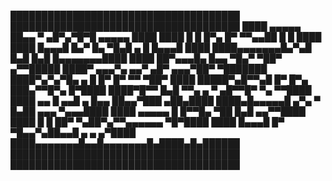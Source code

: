 █████████████████████████████████████
█████████████████████████████████████
████ ▄▄▄▄▄ ██▄▄ ▀ ▄█▀▄▀█▀█ ▄▄▄▄▄ ████
████ █   █ █▀▄  █▀  ▀▀▄▄██ █   █ ████
████ █▄▄▄█ █▄▀ █▄ ▀█▄█ ▄ █ █▄▄▄█ ████
████▄▄▄▄▄▄▄█▄▀▄█ █▄█ █▄█ █▄▄▄▄▄▄▄████
████  ██▀▄▄▄█▄ █▄▄ ▀█▄▀ ▀██▀ ▄▀▀█████
████▀ ▄▄▄▀▄ ▄▄▀ ▄█▀ ▄▄▄▀██▀  ▀███████
████▀▄▀▄▀█▄  ▄ █ █▀  █▀ ▀▀  ▀██▀ ████
█████▀▄█▀▀▄█  █▀ █▀▄ ███▄▀▀█▀▄ █▀████
████▀█▀▀ █▄█ ▀▀▄ ▄ ▀ ▄█▀▀█▀ ▀▄ ▀▀████
████ ▄▄ █ ▄▄█ ▄ █▄▄ ██▄▄▀███ ▄██▄████
████▄█▄▄▄▄▄█  ▄▀▄ ▀ █▄██ ▄▄▄ ▀▄▄▄████
████ ▄▄▄▄▄ █ █▀▀█▄  ▀██  █▄█ ▄▄▀▀████
████ █   █ ██▀ ▀▄██▀▄▀▀▄▄▄▄▄▄ ▀█▀████
████ █▄▄▄█ █▀ ▀█▄▄▀▄██▄▄█ ▄ ▄  ▄▀████
████▄▄▄▄▄▄▄█▄▄█▄▄▄▄▄▄▄█▄████▄█▄██████
█████████████████████████████████████
█████████████████████████████████████
